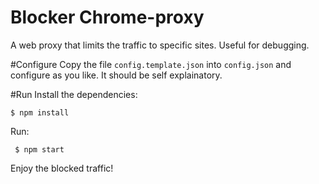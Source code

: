 # Blocker Chrome-proxy
A web proxy that limits the traffic to specific sites. Useful for debugging. 

#Configure
Copy the file `config.template.json` into `config.json` and configure as you like. It should be self explainatory.

#Run
Install the dependencies:

    $ npm install
  
Run:
  
     $ npm start
  
Enjoy the blocked traffic!
